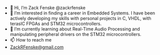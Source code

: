 - 👋 Hi, I’m Zack Fenske @zackrfenske
- 👀 I’m interested in finding a career in Embedded Systems. I have been actively developing my skills with personal projects in C, VHDL, with terasIC FPGAs and STM32 microcontrollers. 
- 🌱 I’m currently learning about Real-Time Audio Processing and manipulating peripheral drivers on the STM32 microcontrollers.
- 📫 How to reach me 
- ZackRFenske@gmail.com

